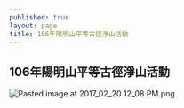 ```yaml
---
published: true
layout: page
title: 106年陽明山平等古徑淨山活動
---
```

## 106年陽明山平等古徑淨山活動

![Pasted image at 2017_02_20 12_08 PM.png]({{site.baseurl}}/static_files/upload_images/106activity.png)

